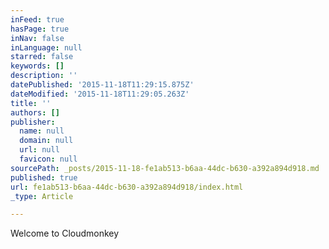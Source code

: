 ```yaml
---
inFeed: true
hasPage: true
inNav: false
inLanguage: null
starred: false
keywords: []
description: ''
datePublished: '2015-11-18T11:29:15.875Z'
dateModified: '2015-11-18T11:29:05.263Z'
title: ''
authors: []
publisher:
  name: null
  domain: null
  url: null
  favicon: null
sourcePath: _posts/2015-11-18-fe1ab513-b6aa-44dc-b630-a392a894d918.md
published: true
url: fe1ab513-b6aa-44dc-b630-a392a894d918/index.html
_type: Article

---
```

Welcome to Cloudmonkey